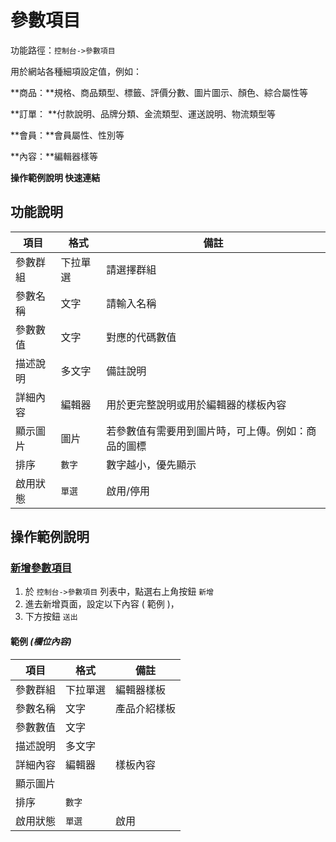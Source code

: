 # 參數項目


功能路徑：`控制台->參數項目`

用於網站各種細項設定值，例如：

**商品：**規格、商品類型、標籤、評價分數、圖片圖示、顏色、綜合屬性等

**訂單： **付款說明、品牌分類、金流類型、運送說明、物流類型等

**會員：**會員屬性、性別等

**內容：**編輯器樣等

**操作範例說明 快速連結**


##  功能說明


| 項目 | 格式 | 備註 |
|---|---|---|
|參數群組|下拉單選|請選擇群組|
|參數名稱|文字|請輸入名稱|
|參數數值|文字|對應的代碼數值|
|描述說明|多文字|備註說明|
|詳細內容|編輯器|用於更完整說明或用於編輯器的樣板內容|
|顯示圖片|圖片|若參數值有需要用到圖片時，可上傳。例如：商品的圖標|
|排序|`數字`|數字越小，優先顯示|
|啟用狀態|`單選`|啟用/停用|

##  操作範例說明

### [新增參數項目](guide/site-parameter-item#新增參數項目)

1. 於 `控制台->參數項目` 列表中，點選右上角按鈕 `新增` 
2. 進去新增頁面，設定以下內容 ( 範例 )，
3. 下方按鈕 `送出`

#### 範例 _(欄位內容)_

| 項目 | 格式 | 備註 |
|---|---|---|
|參數群組|下拉單選|編輯器樣板|
|參數名稱|文字|產品介紹樣板|
|參數數值|文字||
|描述說明|多文字||
|詳細內容|編輯器|樣板內容|
|顯示圖片||
|排序|`數字`||
|啟用狀態|`單選`|啟用|